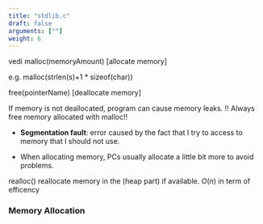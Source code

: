 ```yaml
---
title: "stdlib.c"
draft: false
arguments: [""]
weight: 6
---
```


vedi malloc(memoryAmount) [allocate memory]

e.g. malloc(strlen(s)+1 \* sizeof(char))

free(pointerName) [deallocate memory]

If memory is not deallocated, program can cause memory leaks.
!! Always free memory allocated with malloc!!

-   **Segmentation fault**: error caused by the fact that I try to access to memory that I should not use.

-   When allocating memory, PCs usually allocate a little bit more to avoid problems.

realloc() reallocate memory in the (heap part) if available. $O(n)$ in term of efficency

### Memory Allocation
